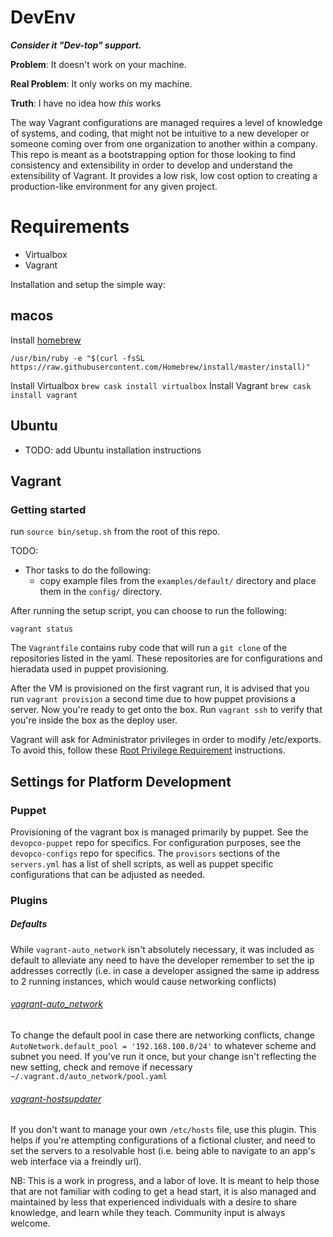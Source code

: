 # DevEnv

___Consider it "Dev-top" support.___

__Problem__: It doesn't work on your machine.

__Real Problem__: It only works on my machine.

__Truth__: I have no idea how _this_ works

The way Vagrant configurations are managed requires a level of knowledge of systems, and coding, that might not be intuitive to a new developer or someone coming over from one organization to another within a company. This repo is meant as a bootstrapping option for those looking to find consistency and extensibility in order to develop and understand the extensibility of Vagrant. It provides a low risk, low cost option to creating a production-like environment for any given project.

# Requirements

 - Virtualbox
 - Vagrant

Installation and setup the simple way:

## macos
  Install [homebrew](http://brew.sh)

  `/usr/bin/ruby -e "$(curl -fsSL https://raw.githubusercontent.com/Homebrew/install/master/install)"`

  Install Virtualbox
  `brew cask install virtualbox`
  Install Vagrant
  `brew cask install vagrant`

## Ubuntu
  - TODO: add Ubuntu installation instructions

## Vagrant

### Getting started

run `source bin/setup.sh` from the root of this repo.

TODO:
  - Thor tasks to do the following:
    - copy example files from the `examples/default/` directory and place them in the `config/` directory.

After running the setup script, you can choose to run the following:
```
vagrant status
```

The `Vagrantfile` contains ruby code that will run a `git clone` of the repositories listed in the yaml. These repositories are for configurations and hieradata used in puppet provisioning.

After the VM is provisioned on the first vagrant run, it is advised that you run `vagrant provision` a second time due to how puppet provisions a server.
Now you're ready to get onto the box. Run `vagrant ssh` to verify that you're inside the box as the deploy user.

Vagrant will ask for Administrator privileges in order to modify /etc/exports. To avoid this, follow these [Root Privilege Requirement](https://docs.vagrantup.com/v2/synced-folders/nfs.html) instructions.

## Settings for Platform Development

### Puppet

Provisioning of the vagrant box is managed primarily by puppet. See the `devopco-puppet` repo for specifics. For configuration purposes, see the `devopco-configs` repo for specifics. The `provisors` sections of the `servers.yml` has a list of shell scripts, as well as puppet specific configurations that can be adjusted as needed.

### Plugins

##### Defaults

While `vagrant-auto_network` isn't absolutely necessary, it was included as default to alleviate any need to have the developer remember to set the ip addresses correctly (i.e. in case a developer assigned the same ip address to 2 running instances, which would cause networking conflicts)

###### [vagrant-auto_network](https://github.com/oscar-stack/vagrant-auto_network)

To change the default pool in case there are networking conflicts, change `AutoNetwork.default_pool = '192.168.100.0/24'` to whatever scheme and subnet you need.
If you've run it once, but your change isn't reflecting the new setting, check and remove if necessary `~/.vagrant.d/auto_network/pool.yaml`

###### [vagrant-hostsupdater](https://github.com/cogitatio/vagrant-hostsupdater)

If you don't want to manage your own `/etc/hosts` file, use this plugin. This helps if you're attempting configurations of a fictional cluster, and need to set the servers to a resolvable host (i.e. being able to navigate to an app's web interface via a freindly url).

NB: This is a work in progress, and a labor of love. It is meant to help those that are not familiar with coding to get a head start, it is also managed and maintained by less that experienced individuals with a desire to share knowledge, and learn while they teach. Community input is always welcome.

